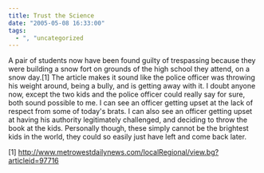```yaml
---
title: Trust the Science
date: "2005-05-08 16:33:00"
tags:
  - ", "uncategorized
---
```

<p>A pair of students now have been found guilty of trespassing
because they were building a snow fort on grounds of the high school
they attend, on a snow day.[1]  The article makes it sound like the
police officer was throwing his weight around, being a bully,
and is getting away with it.  I doubt anyone now, except the two
kids and the police officer could really say for sure, both sound
possible to me.  I can see an officer getting upset at the lack
of respect from some of today's brats.  I can also see an officer
getting upset at having his authority legitimately challenged,
and deciding to throw the book at the kids.  Personally though,
these simply cannot be the brightest kids in the world, they could
so easily just have left and come back later.</p>

[1] http://www.metrowestdailynews.com/localRegional/view.bg?articleid=97716

